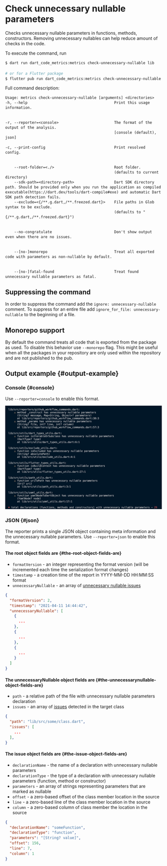 # Check unnecessary nullable parameters

Checks unnecessary nullable parameters in functions, methods, constructors. Removing unnecessary nullables can help reduce amount of checks in the code.

To execute the command, run

```sh
$ dart run dart_code_metrics:metrics check-unnecessary-nullable lib

# or for a Flutter package
$ flutter pub run dart_code_metrics:metrics check-unnecessary-nullable lib
```

Full command description:

```text
Usage: metrics check-unnecessary-nullable [arguments] <directories>
-h, --help                                       Print this usage information.


-r, --reporter=<console>                         The format of the output of the analysis.
                                                 [console (default), json]

-c, --print-config                               Print resolved config.


    --root-folder=<./>                           Root folder.
                                                 (defaults to current directory)
    --sdk-path=<directory-path>                  Dart SDK directory path. Should be provided only when you run the application as compiled executable(https://dart.dev/tools/dart-compile#exe) and automatic Dart SDK path detection fails.
    --exclude=<{/**.g.dart,/**.freezed.dart}>    File paths in Glob syntax to be exclude.
                                                 (defaults to "{/**.g.dart,/**.freezed.dart}")


    --no-congratulate                            Don't show output even when there are no issues.


    --[no-]monorepo                              Treat all exported code with parameters as non-nullable by default.


    --[no-]fatal-found                           Treat found unnecessary nullable parameters as fatal.
```

## Suppressing the command

In order to suppress the command add the `ignore: unnecessary-nullable` comment. To suppress for an entire file add `ignore_for_file: unnecessary-nullable` to the beginning of a file.

## Monorepo support

By default the command treats all code that is exported from the package as used. To disable this behavior use `--monorepo` flag. This might be useful when all the packages in your repository are only used within the repository and are not published to the pub.

## Output example {#output-example}

### Console {#console}

Use `--reporter=console` to enable this format.

![Console](../../static/img/unnecessary-nullable-console-report.png)

### JSON {#json}

The reporter prints a single JSON object containing meta information and the unnecessary nullable parameters. Use `--reporter=json` to enable this format.

#### The **root** object fields are {#the-root-object-fields-are}

- `formatVersion` - an integer representing the format version (will be incremented each time the serialization format changes)
- `timestamp` - a creation time of the report in YYYY-MM-DD HH:MM:SS format
- `unnecessaryNullable` - an array of [unnecessary nullable issues](#the-unnecessarynullable-object-fields-are)

```JSON
{
  "formatVersion": 2,
  "timestamp": "2021-04-11 14:44:42",
  "unnecessaryNullable": [
    {
      ...
    },
    {
      ...
    },
    {
      ...
    }
  ]
}
```

#### The **unnecessaryNullable** object fields are {#the-unnecessarynullable-object-fields-are}

- `path` - a relative path of the file with unnecessary nullable parameters declaration
- `issues` - an array of [issues](#the-issue-object-fields-are) detected in the target class

```JSON
{
  "path": "lib/src/some/class.dart",
  "issues": [
    ...
  ],
}
```

#### The **issue** object fields are {#the-issue-object-fields-are}

- `declarationName` - the name of a declaration with unnecessary nullable parameters
- `declarationType` - the type of a declaration with unnecessary nullable parameters (function, method or constructor)
- `parameters` - an array of strings representing parameters that are marked as nullable
- `offset` - a zero-based offset of the class member location in the source
- `line` - a zero-based line of the class member  location in the source
- `column` - a zero-based column of class member  the location in the source

```JSON
{
  "declarationName": "someFunction",
  "declarationType": "function",
  "parameters": "[String? value]",
  "offset": 156,
  "line": 7,
  "column": 1
}
```
